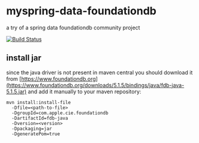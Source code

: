 # myspring-data-foundationdb
a try of a spring data foundationdb community project

[![Build Status](https://travis-ci.org/martinjunker/myspring-data-foundationdb.svg?branch=master)](https://travis-ci.org/martinjunker/myspring-data-foundationdb)

## install jar
since the java driver is not present in maven central you should download it from [https://www.foundationdb.org](https://www.foundationdb.org/downloads/5.1.5/bindings/java/fdb-java-5.1.5.jar) and add it manually to your maven repository:

```
mvn install:install-file
  -Dfile=<path-to-file> 
  -DgroupId=com.apple.cie.foundationdb
  -DartifactId=fdb-java 
  -Dversion=<version> 
  -Dpackaging=jar 
  -DgeneratePom=true
```